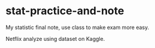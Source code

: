 # stat-practice-and-note

My statistic final note, use class to make exam more easy.

Netflix analyze using dataset on Kaggle.

